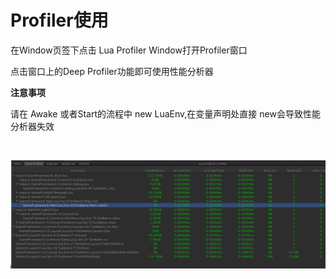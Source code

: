 # Profiler使用

在Window页签下点击 Lua Profiler Window打开Profiler窗口

点击窗口上的Deep Profiler功能即可使用性能分析器


**注意事项**


请在 Awake 或者Start的流程中 new LuaEnv,在变量声明处直接 new会导致性能分析器失效

<br/>

![](profiler.png)